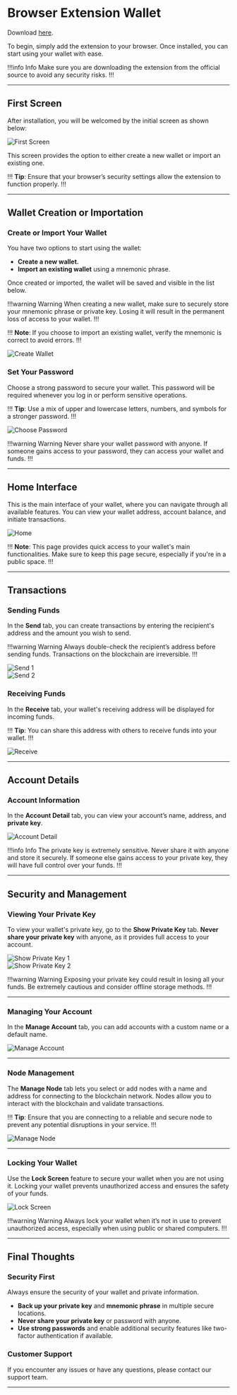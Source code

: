 # Browser Extension Wallet  

Download [here](https://github.com/warthog-network/warthog-extension/releases).  

To begin, simply add the extension to your browser. Once installed, you can start using your wallet with ease.  

!!!info Info
Make sure you are downloading the extension from the official source to avoid any security risks.
!!!

---

## First Screen  
After installation, you will be welcomed by the initial screen as shown below:  

![First Screen](/img/extension/first.png)

This screen provides the option to either create a new wallet or import an existing one.  

!!!
**Tip**: Ensure that your browser’s security settings allow the extension to function properly.
!!!

---

## Wallet Creation or Importation  

### Create or Import Your Wallet  
You have two options to start using the wallet:  
- **Create a new wallet.**  
- **Import an existing wallet** using a mnemonic phrase.

Once created or imported, the wallet will be saved and visible in the list below.  

!!!warning Warning
When creating a new wallet, make sure to securely store your mnemonic phrase or private key. Losing it will result in the permanent loss of access to your wallet.
!!!

!!!
**Note**: If you choose to import an existing wallet, verify the mnemonic is correct to avoid errors.
!!!

![Create Wallet](/img/extension/create2.png)

### Set Your Password  
Choose a strong password to secure your wallet. This password will be required whenever you log in or perform sensitive operations.  

!!!
**Tip**: Use a mix of upper and lowercase letters, numbers, and symbols for a stronger password.
!!!

![Choose Password](/img/extension/choosePassword.png)

!!!warning Warning
Never share your wallet password with anyone. If someone gains access to your password, they can access your wallet and funds.
!!!

---

## Home Interface  

This is the main interface of your wallet, where you can navigate through all available features. You can view your wallet address, account balance, and initiate transactions.

![Home](/img/extension/home.png)  

!!!
**Note**: This page provides quick access to your wallet's main functionalities. Make sure to keep this page secure, especially if you're in a public space.
!!!

---

## Transactions  

### Sending Funds  
In the **Send** tab, you can create transactions by entering the recipient's address and the amount you wish to send.

!!!warning Warning
Always double-check the recipient’s address before sending funds. Transactions on the blockchain are irreversible.
!!!

![Send 1](/img/extension/send1.png)  
![Send 2](/img/extension/send2.png)

### Receiving Funds  
In the **Receive** tab, your wallet's receiving address will be displayed for incoming funds.  

!!!
**Tip**: You can share this address with others to receive funds into your wallet.
!!!

![Receive](/img/extension/receive.png)

---

## Account Details  

### Account Information  
In the **Account Detail** tab, you can view your account’s name, address, and **private key**.  

![Account Detail](/img/extension/accountDetail.png)

!!!info Info
The private key is extremely sensitive. Never share it with anyone and store it securely. If someone else gains access to your private key, they will have full control over your funds.
!!!

---

## Security and Management  

### Viewing Your Private Key  
To view your wallet's private key, go to the **Show Private Key** tab. **Never share your private key** with anyone, as it provides full access to your account.  

![Show Private Key 1](/img/extension/showPrivKey1.png)  
![Show Private Key 2](/img/extension/showPrivKey2.png)

!!!warning Warning
Exposing your private key could result in losing all your funds. Be extremely cautious and consider offline storage methods.
!!!

---

### Managing Your Account  
In the **Manage Account** tab, you can add accounts with a custom name or a default name.

![Manage Account](/img/extension/manageAccount.png)

---

### Node Management  
The **Manage Node** tab lets you select or add nodes with a name and address for connecting to the blockchain network. Nodes allow you to interact with the blockchain and validate transactions.  

!!!
**Tip**: Ensure that you are connecting to a reliable and secure node to prevent any potential disruptions in your service.
!!!

![Manage Node](/img/extension/manageNode.png)

---

### Locking Your Wallet  
Use the **Lock Screen** feature to secure your wallet when you are not using it. Locking your wallet prevents unauthorized access and ensures the safety of your funds.

![Lock Screen](/img/extension/lock.png)

!!!warning Warning
Always lock your wallet when it’s not in use to prevent unauthorized access, especially when using public or shared computers.
!!!

---

## Final Thoughts  

### **Security First**  
Always ensure the security of your wallet and private information.  
- **Back up your private key** and **mnemonic phrase** in multiple secure locations.  
- **Never share your private key** or password with anyone.  
- **Use strong passwords** and enable additional security features like two-factor authentication if available.

### **Customer Support**  
If you encounter any issues or have any questions, please contact our support team.

---

